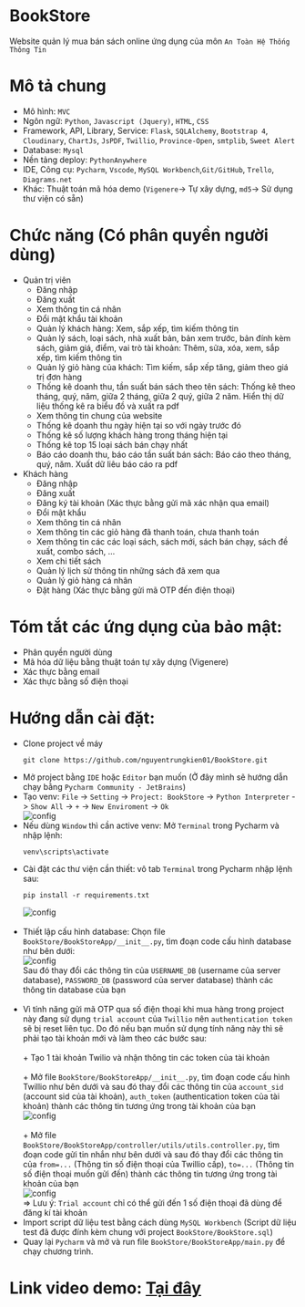 # BookStore
Website quản lý mua bán sách online ứng dụng của môn `An Toàn Hệ Thống Thông Tin`

# Mô tả chung
- Mô hình: `MVC`
- Ngôn ngữ: `Python`, `Javascript (Jquery)`, `HTML`, `CSS`
- Framework, API, Library, Service: `Flask`, `SQLAlchemy`, `Bootstrap 4`, `Cloudinary`, `ChartJs`, `JsPDF`,  `Twillio`, `Province-Open`, `smtplib`,  `Sweet Alert`
- Database: `Mysql`
- Nền tảng deploy: `PythonAnywhere`
- IDE, Công cụ: `Pycharm`, `Vscode`, `MySQL Workbench`,`Git/GitHub`, `Trello`, `Diagrams.net`
- Khác: Thuật toán mã hóa demo (`Vigenere`-> Tự xây dựng, `md5`-> Sử dụng thư viện có sẵn)

# Chức năng (Có phân quyền người dùng)
- Quản trị viên
   + Đăng nhập
   + Đăng xuất
   + Xem thông tin cá nhân
   + Đổi mật khẩu tài khoản
   + Quản lý khách hàng: Xem, sắp xếp, tìm kiếm thông tin
   + Quản lý sách, loại sách, nhà xuất bản, bản xem trước, bản đính kèm sách, giảm giá, điểm, vai trò tài khoản: Thêm, sửa, xóa, xem, sắp xếp, tìm kiếm thông tin
   + Quản lý giỏ hàng của khách: Tìm kiếm, sắp xếp tăng, giảm theo giá trị đơn hàng
   + Thống kê doanh thu, tần suất bán sách theo tên sách: Thống kê theo tháng, quý, năm, giữa 2 tháng, giữa 2 quý, giữa 2 năm. Hiển thị dữ liệu thống kê ra biểu đồ và xuất ra pdf
   + Xem thông tin chung của website
   + Thống kê doanh thu ngày hiện tại so với ngày trước đó
   + Thống kê số lượng khách hàng trong tháng hiện tại
   + Thống kê top 15 loại sách bán chạy nhất
   + Báo cáo doanh thu, báo cáo tần suất bán sách: Báo cáo theo tháng, quý, năm. Xuất dữ liêu báo cáo ra pdf
- Khách hàng
   + Đăng nhập
   + Đăng xuất
   + Đăng ký tài khoản (Xác thực bằng gửi mã xác nhận qua email)
   + Đổi mật khẩu
   + Xem thông tin cá nhân
   + Xem thông tin các giỏ hàng đã thanh toán, chưa thanh toán
   + Xem thông tin các các loại sách, sách mới, sách bán chạy, sách đề xuất, combo sách, ...
   + Xem chi tiết sách
   + Quản lý lịch sử thông tin những sách đã xem qua
   + Quản lý giỏ hàng cá nhân
   + Đặt hàng (Xác thực bằng gửi mã OTP đến điện thoại)
   
# Tóm tắt các ứng dụng của bảo mật: 
   - Phân quyền người dùng
   - Mã hóa dữ liệu bằng thuật toán tự xây dựng (Vigenere)
   - Xác thực bằng email
   - Xác thực bằng số điện thoại
# Hướng dẫn cài đặt:
   - Clone project về máy 
     ``` shell 
     git clone https://github.com/nguyentrungkien01/BookStore.git
     ```
   - Mở project bằng `IDE` hoặc `Editor` bạn muốn (Ở đây mình sẽ hướng dẫn chạy bằng `Pycharm Community - JetBrains`)
   - Tạo venv: `File` -> `Setting` -> `Project: BookStore` -> `Python Interpreter` -> `Show All` -> `+` -> `New Enviroment` -> `Ok` <br>
     ![config](https://res.cloudinary.com/attt92bookstore/image/upload/v1647954679/config/Screenshot_from_2022-03-22_20-11-05_bdqpfd.png) <br>
   - Nếu dùng `Window` thì cần active venv: Mở `Terminal` trong Pycharm và nhập lệnh: <br>
     ``` shell
     venv\scripts\activate
     ```
   - Cài đặt các thư viện cần thiết: vô tab `Terminal` trong Pycharm nhập lệnh sau: <br>
     ``` shell
     pip install -r requirements.txt
     ```
     ![config](https://res.cloudinary.com/attt92bookstore/image/upload/v1647954921/config/Screenshot_from_2022-03-22_20-15-05_loy94x.png) <br><br>
   - Thiết lập cấu hình database: Chọn file `BookStore/BookStoreApp/__init__.py`, tìm đoạn code cấu hình database như bên dưới: <br>
     ![config](https://res.cloudinary.com/attt92bookstore/image/upload/v1647955042/config/Screenshot_from_2022-03-22_20-16-23_yqot9b.png) <br>
     Sau đó thay đổi các thông tin của `USERNAME_DB` (username của server database), `PASSWORD_DB` (password của server database) thành các thông tin        database của bạn <br><br>
   - Vì tính năng gửi mã OTP qua số điện thoại khi mua hàng trong project này đang sử dụng `trial account` của `Twillio` nên `authentication token` sẽ bị reset liên tục. Do đó nếu bạn muốn sử dụng tính năng này thì sẽ phải tạo tài khoản mới và làm theo các bước sau: <br> <br>
         + Tạo 1 tài khoản Twilio và nhận thông tin các token của tài khoản <br> <br>
         + Mở file `BookStore/BookStoreApp/__init__.py`, tìm đoạn code cấu hình Twillio như bên dưới và sau đó thay đổi các thông tin của `account_sid` (account sid của tài khoản), `auth_token` (authentication token của tài khoản) thành các thông tin tương ứng trong tài khoản của bạn <br>
         ![config](https://res.cloudinary.com/attt92bookstore/image/upload/v1647955522/config/Screenshot_from_2022-03-22_20-25-04_uemee9.png) <br> <br>
         + Mở file `BookStore/BookStoreApp/controller/utils/utils.controller.py`, tìm đoạn code gửi tin nhắn như bên dưới và sau đó thay đổi các thông tin của `from=...` (Thông tin số điện thoại của Twillio cấp), `to=...` (Thông tin số điện thoại muốn gửi đến) thành các thông tin tương ứng trong tài khoản của bạn <br>
         ![config](https://res.cloudinary.com/attt92bookstore/image/upload/v1647955685/config/Screenshot_from_2022-03-22_20-27-52_zvykhx.png) <br>
         => Lưu ý: `Trial account` chỉ có thể gửi đến 1 số điện thoại đã dùng để đăng kí tài khoản <br>
   - Import script dữ liệu test bằng cách dùng `MySQL Workbench` (Script dữ liệu test đã được đính kèm chung với project `BookStore/BookStore.sql`)<br>
   - Quay lại `Pycharm` và mở và run file `BookStore/BookStoreApp/main.py` để chạy chương trình.<br>
# Link video demo: [Tại đây](https://youtu.be/TujjD5DU_9k)

